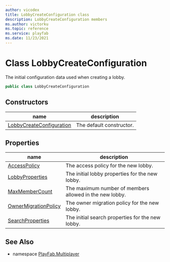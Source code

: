 ```yaml
---
author: vicodex
title: LobbyCreateConfiguration class
description: LobbyCreateConfiguration members
ms.author: victorku
ms.topic: reference
ms.service: playfab
ms.date: 11/23/2021
---
```


# Class LobbyCreateConfiguration

The initial configuration data used when creating a lobby.

```csharp
public class LobbyCreateConfiguration
```

## Constructors

| name | description |
| --- | --- |
| [LobbyCreateConfiguration](LobbyCreateConfiguration/LobbyCreateConfiguration.md) | The default constructor. |

## Properties

| name | description |
| --- | --- |
| [AccessPolicy](LobbyCreateConfiguration/AccessPolicy.md) | The access policy for the new lobby. |
| [LobbyProperties](LobbyCreateConfiguration/LobbyProperties.md) | The initial lobby properties for the new lobby. |
| [MaxMemberCount](LobbyCreateConfiguration/MaxMemberCount.md) | The maximum number of members allowed in the new lobby. |
| [OwnerMigrationPolicy](LobbyCreateConfiguration/OwnerMigrationPolicy.md) | The owner migration policy for the new lobby. |
| [SearchProperties](LobbyCreateConfiguration/SearchProperties.md) | The initial search properties for the new lobby. |

## See Also

* namespace [PlayFab.Multiplayer](../PlayFabMultiplayerSDK.md)

